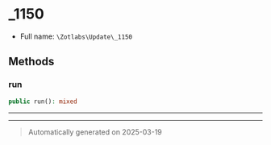 
# _1150





* Full name: `\Zotlabs\Update\_1150`




## Methods


### run



```php
public run(): mixed
```












***


***
> Automatically generated on 2025-03-19

